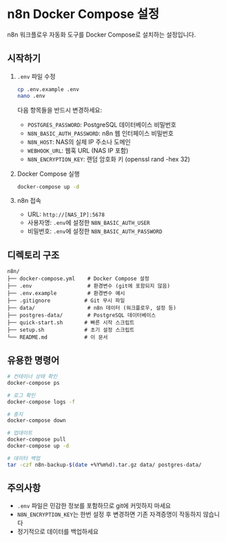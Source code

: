 # n8n Docker Compose 설정

n8n 워크플로우 자동화 도구를 Docker Compose로 설치하는 설정입니다.

## 시작하기

1. `.env` 파일 수정
   ```bash
   cp .env.example .env
   nano .env
   ```
   
   다음 항목들을 반드시 변경하세요:
   - `POSTGRES_PASSWORD`: PostgreSQL 데이터베이스 비밀번호
   - `N8N_BASIC_AUTH_PASSWORD`: n8n 웹 인터페이스 비밀번호
   - `N8N_HOST`: NAS의 실제 IP 주소나 도메인
   - `WEBHOOK_URL`: 웹훅 URL (NAS IP 포함)
   - `N8N_ENCRYPTION_KEY`: 랜덤 암호화 키 (openssl rand -hex 32)

2. Docker Compose 실행
   ```bash
   docker-compose up -d
   ```

3. n8n 접속
   - URL: `http://[NAS_IP]:5678`
   - 사용자명: `.env`에 설정한 `N8N_BASIC_AUTH_USER`
   - 비밀번호: `.env`에 설정한 `N8N_BASIC_AUTH_PASSWORD`

## 디렉토리 구조

```
n8n/
├── docker-compose.yml    # Docker Compose 설정
├── .env                  # 환경변수 (git에 포함되지 않음)
├── .env.example          # 환경변수 예시
├── .gitignore           # Git 무시 파일
├── data/                 # n8n 데이터 (워크플로우, 설정 등)
├── postgres-data/        # PostgreSQL 데이터베이스
├── quick-start.sh       # 빠른 시작 스크립트
├── setup.sh             # 초기 설정 스크립트
└── README.md            # 이 문서
```

## 유용한 명령어

```bash
# 컨테이너 상태 확인
docker-compose ps

# 로그 확인
docker-compose logs -f

# 중지
docker-compose down

# 업데이트
docker-compose pull
docker-compose up -d

# 데이터 백업
tar -czf n8n-backup-$(date +%Y%m%d).tar.gz data/ postgres-data/
```

## 주의사항

- `.env` 파일은 민감한 정보를 포함하므로 git에 커밋하지 마세요
- `N8N_ENCRYPTION_KEY`는 한번 설정 후 변경하면 기존 자격증명이 작동하지 않습니다
- 정기적으로 데이터를 백업하세요